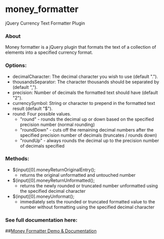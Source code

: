 # money_formatter
jQuery Currency Text Formatter Plugin

### About

Money formatter is a jQuery plugin that formats the text of a collection of elements into a specified currency format.

### Options:

- decimalCharacter:  The decimal character you wish to use (default ".").
- thousandsSeparator:  The character thousands should be separated by (default ",").
- precision:  Number of decimals the formatted text should have (default "2").
- currencySymbol:  String or character to prepend in the formatted text result (default "$").
- round:  Four possible values.
  - "round" - rounds the decimal up or down based on the specified precision number (normal rounding)
  - "roundDown" - cuts off the remaining decimal numbers after the specified precision number of decimals (truncates / rounds down)
  - "roundUp" - always rounds the decimal up to the precision number of decimals specified
  
### Methods:

- $(input)[0].moneyReturnOriginalEntry(); 
  - returns the original unformatted and untouched number
- $(input)[0].moneyReturnUnformatted(); 
  - returns the newly rounded or truncated number unformatted using the specified decimal character
- $(input)[0].moneyUnformat(); 
  - immediately sets the rounded or truncated formatted value to the number without formatting using the specified decimal character

### See full documentation here:

##[Money Formatter Demo &amp; Documentation](http://eamster.tk/money_formatter/)
